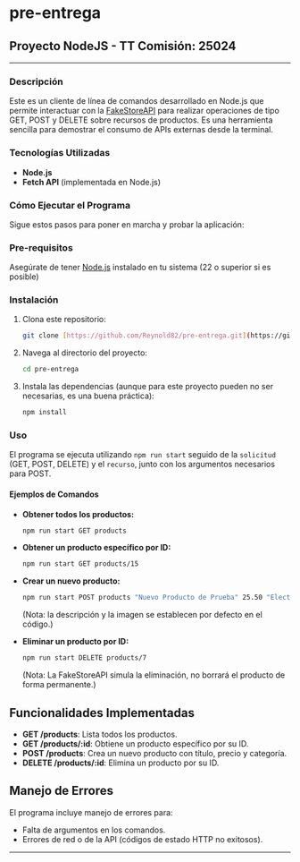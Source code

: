 # pre-entrega

## Proyecto NodeJS - TT Comisión: 25024

---

### Descripción

Este es un cliente de línea de comandos desarrollado en Node.js que permite interactuar con la [FakeStoreAPI](https://fakestoreapi.com/) para realizar operaciones de tipo GET, POST y DELETE sobre recursos de productos. Es una herramienta sencilla para demostrar el consumo de APIs externas desde la terminal.

### Tecnologías Utilizadas

* **Node.js**
* **Fetch API** (implementada en Node.js)

### Cómo Ejecutar el Programa

Sigue estos pasos para poner en marcha y probar la aplicación:

### Pre-requisitos

Asegúrate de tener [Node.js](https://nodejs.org/es/download/) instalado en tu sistema (22 o superior si es posible)

### Instalación

1. Clona este repositorio:

    ```bash
    git clone [https://github.com/Reynold82/pre-entrega.git](https://github.com/Reynold82/pre-entrega.git)
    ```

2. Navega al directorio del proyecto:

    ```bash
    cd pre-entrega
    ```

3. Instala las dependencias (aunque para este proyecto pueden no ser necesarias, es una buena práctica):

    ```bash
    npm install
    ```

### Uso

El programa se ejecuta utilizando `npm run start` seguido de la `solicitud` (GET, POST, DELETE) y el `recurso`, junto con los argumentos necesarios para POST.

#### Ejemplos de Comandos

* **Obtener todos los productos:**

    ```bash
    npm run start GET products
    ```

* **Obtener un producto específico por ID:**

    ```bash
    npm run start GET products/15
    ```

* **Crear un nuevo producto:**

    ```bash
    npm run start POST products "Nuevo Producto de Prueba" 25.50 "Electrónica"
    ```

    (Nota: la descripción y la imagen se establecen por defecto en el código.)

* **Eliminar un producto por ID:**

    ```bash
    npm run start DELETE products/7
    ```

    (Nota: La FakeStoreAPI simula la eliminación, no borrará el producto de forma permanente.)

## Funcionalidades Implementadas

* **GET /products**: Lista todos los productos.
* **GET /products/:id**: Obtiene un producto específico por su ID.
* **POST /products**: Crea un nuevo producto con título, precio y categoría.
* **DELETE /products/:id**: Elimina un producto por su ID.

## Manejo de Errores

El programa incluye manejo de errores para:

* Falta de argumentos en los comandos.
* Errores de red o de la API (códigos de estado HTTP no exitosos).

---
